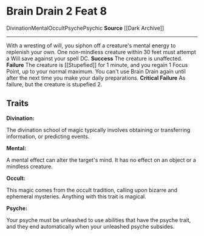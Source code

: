 ﻿---
actions: '[two-actions]'
cost: null
element: null
feat: Brain Drain
frequency: null
heighten_level: null
id: '3672'
level: '8'
name: Brain Drain
prerequisite: null
rarity: Common
requirement: null
school: Divination
source: '[[DATABASE/source/Dark Archive|Dark Archive]]'
subcategory: null
trait:
- '[[DATABASE/trait/Divination|Divination]]'
- '[[DATABASE/trait/Mental|Mental]]'
- '[[DATABASE/trait/Occult|Occult]]'
- '[[DATABASE/trait/Psyche|Psyche]]'
- '[[DATABASE/trait/Psychic|Psychic]]'
trigger: null
type: Feat

---
# Brain Drain <span class="action-icon">2</span> <span class="item-type">Feat 8</span>

<span class="item-trait">Divination</span><span class="item-trait">Mental</span><span class="item-trait">Occult</span><span class="item-trait">Psyche</span><span class="item-trait">Psychic</span>
**Source** [[Dark Archive]]

---
With a wresting of will, you siphon off a creature's mental energy to replenish your own. One non-mindless creature within 30 feet must attempt a Will save against your spell DC.
**Success** The creature is unaffected.
**Failure** The creature is [[Stupefied]] for 1 minute, and you regain 1 Focus Point, up to your normal maximum. You can't use Brain Drain again until after the next time you make your daily preparations.
**Critical Failure** As failure, but the creature is stupefied 2.

## Traits

**Divination:**

The divination school of magic typically involves obtaining or transferring information, or predicting events.

**Mental:**

A mental effect can alter the target's mind. It has no effect on an object or a mindless creature.

**Occult:**

This magic comes from the occult tradition, calling upon bizarre and ephemeral mysteries. Anything with this trait is magical.

**Psyche:**

Your psyche must be unleashed to use abilities that have the psyche trait, and they end automatically when your unleashed psyche subsides.
